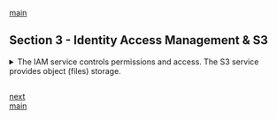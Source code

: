<!--
// cSpell:ignore
 -->

[main](README.md)

## Section 3 - Identity Access Management & S3

<details>
<summary>
The IAM service controls permissions and access. The S3 service provides object (files) storage.
</summary>

### IAM - Identity Access Managemet

<details>
<summary>
IAM allows you to manage users and their level of access to AWS Console, programmatic access, and control which services can interact with which other services and resource.
</summary>

[IAM faq](https://aws.amazon.com/iam/faqs/)

#### IAM 101

users, groups, permissions, roles.

- Centeralized control of the AWS account
- Shared Access to the account
- Granular permissions
- Identity Federation (Active Directory, Facebook, linkedin, etc)
- Multifactor authentication
- Temporary access for users/devices when necessary
- Password rotation policy
- Integrates with many AWS services
- Support PCI DSS Compliance (a compliance framework)

key terms:

- Users - end users
- Groups - collection of users, each user inherits groups permissions
- Policies - json documents that describe permissions
- Roles - allowing one aws service to work with other resource.

#### IAM Lab

getting our hands dirty with IAM. permissions, access, users, groups, policies, roles. we should choose one region and stick with it.

services, IAM.

we can have a sign-in link, or customize it. we should first activate MFA (multi factor authentication) on our root account. the root account has control over anything, so we should protect it. we can use a virtual MFA device like google authenticator or something else.

anything we do in the IAM service is done globally, a user applies to all regions.

the next step is to create a user. we can decide on which access types are available. we can have _programmatic access_ for applications and working from command line tools, and the _aws management console access_ which is using the aws website. next, we add permissions to the users.

we start with a new group, and we give it the **AdministratorAccess** policy. this is one of the aws managed policies, and some of them are job function. this user has admin control, but it isn't the root user. this is the user we should use in most cases (and not the root user).

a policy is defined as a json object.

```json
{
  "Version": "2012-10-17",
  "Statement": [
    {
      "Effect": "Allow",
      "Action": "*",
      "Resource": "*"
    }
  ]
}
```

the next thing is to apply an _IAM Password Policy_, we can define rules to enforce password strength. if we happen to lose the password for one user, we can regenerate it.

Roles are a way for one AWS service to access another service (also, allow access to other aws accounts, other identity management softwares and software). we need to choose the service the gets the role (trusted entity), and give it a policy _AmazonS3FullAccess_.

- **Iam is universal**, it does not apply to regions (currently).
- the "**root account**" is the account created when first setup for your AWS account. it has complete admin Access.
- New Users **have no permission** when first created.
- New Users are assigned \*Access Key Id & Secret Access Keys\*\* when First created
- **These are not the same as a password**. You cannot use the Access Key Id & Secret Access Key to login to the the console. you can usee this to access aws via the APIs and the command line.
- **You only get to view these once**. if you lose them, you have to regenerate them, So save them in a secure location.
- \*_Always setup Multifacto authentication on your account_.
- **You can create and customize your own password rotation policies**.

</details>

### Create A Billing Alarm

we want an alarm to prevent our account from going over the free-tier amount.

we start by logging into the AWS console (website), and we go to the service **Cloud Watch**. then we click _billing_ and we create a billing alarm (there are two buttons with the same name), we choose "total_estimated_charge", we choose a 'static threshold' type, and create the alarm.\
this requires us to create an SNS topic, we create a new topic and enter our email address. we then define the alarm text and hit <kbd>create alarm</kbd>. which we then need to confirm with the mail that were sent.

### S3 - Simple Storage Service

<details>
<summary>
S3 is an Object based Storage (files) which is durable, available, and comes with different tiers.
</summary>

[S3 FAQ](https://aws.amazon.com/s3/faqs/)

#### S3 101

S3 is one of the oldest and most used AWS services.

> S3 providers developers and IT teams ith secure, durable, highly scalable object storage. Amazon S3 is easy to use, with a simple web service interface to store and retrive any amount of data from anywhere on the web.

- S3 is a safe place to store your files
- it is object-based storage
- the data is spread across multiple devices and facilities

files can from 0 bytes to 5 TB, there is unlimited storage. files are stored in buckets. a bucket is like a folder. the bucket name must be unique, as it becomes a globally addressable web address.

if we upload a file successfully, we get an http 200 code.

the data in S3 is object based, an object can be thought of like a file, and it should have:

- key (the file name)
- value (the data)
- version id (version control of the same file)
- metadate (data about the data)
- subresources
  - access control lists
  - torrent

the access control lists are an additional way to control access (permissions) to a specific objects.

data consitency in S3:

- Read after write consistency for PUT requests of new objects
- Eventual consistency for overwrite PUT and DELETE requests (can take some time to propagate)

when we upload a file, we can immediately read it. if we overwrite a file or delete it, then the effect won't be immediate. it might take a few seconds. **changes take more time**.

Amazon guarantees for S3

- Built for 99.99% avaliability for the S3 platform
- amazon guarantees 99.9% availability
- amazon guarantees 99.999999999% durability for s3 information(11 times 9). data won't be lost.

Features:

- Tiered Storage Availabl
- Lifecycle Management
- Versioning
- Encryption
- MFA Delete (multi factor authentication for delete)
- Secure your data using **Access Control Lists** and **Bucket Policies**

S3 Storage Classes:

- Standard: 99.99% avalability, 99.999999999% durability. stored redundantly across multiple devices in multiple facilities, and is designed to the sustain the loss of 2 facilities concurrently.
- IA (Infrequently Accessed): For data that is accessed less frequently, but requires rapid access when needed. lower fee than S3, but you are chared a retrieval fee.
- One Zone IA: a lower-cost option for infrequently accessed data, without the multiple availability zone data resilience.
- Intellgent Tiering: designed to optimize costs by automatically moving data o the most cost-effective access tier, without performace impact or operational overhead. (this uses machine learning, since 2018).
- Glacier: secure, durable, low cost storage class for data archiving, you can reliably store any amount of data at costs that are competitive or cheaper than on-premise solution. retrival times are configurable, and ranges from minutes to hours.
- Glacier Deep Archive: the lowest cost solution, data storage where a retrival time of 12 hours is acceptable

in a table form:

| Specification                             | Standard               | Intelgent Tiering | IA              | one Zone IA     | Glacier          | Glacier Deep Archive |
| ----------------------------------------- | ---------------------- | ----------------- | --------------- | --------------- | ---------------- | -------------------- |
| Durability                                | 99.999999999% (11 9's) | (11 9's)          | (11 9's)        | (11 9's)        | (11 9's)         | (11 9's)             |
| Avalability                               | 99.99%                 | 99.9%             | 99.9%           | 99.5%           | N/A              | N/A                  |
| Avalability SLA (Service Level Agreement) | 99.9%                  | 99%               | 99%             | 99%             | N/A              | N/A                  |
| Avalability Zones                         | &ge;3                  | &ge;3             | &ge;3           | 1               | &ge;3            | &ge;3                |
| Minimum capacity charge per object        | N/A                    | N/A               | 128kb           | 128kb           | 40kb             | 40kb                 |
| Minimum storage duration charge           | N/A                    | 30 days           | 30 days         | 30 days         | 90 days          | 180 days             |
| Retrival fee                              | N/A                    | N/A               | per GB retrived | per GB retrived | per GB retrived  | per GB retrived      |
| First bye latency                         | milliseconds           | milliseconds      | milliseconds    | milliseconds    | minutes or hours | hours                |

Billing:

- Storage
- Requests
- Storage management pricing
- Data transfer pricing
- Transfer accelration
- Cross Region Replication Pricing

cross region replication means that we replicate a bucket in one region, they are mirrored in another region.

> Amazon S3 Transfer acceleration enables fast, easy and secure transfers of files over long distances between you end users and an S3 bucket.\
> Transfer accelration takes advantage of Amazon CloudFront globally distributed ede locations. As the data arrives at an edge location, it is routed to Amazon S3 over an optimized network path.

this means that users uploads use the edge location datacenters to get better speed.

- S3 is **Object-based:** i.e. allows you to upload files.
- Files can be from 0 bytes to 5 TB.
- There is **unlimited storage**.
- Files are stored in **Buckets**.
- S3 is a universal namespace,** names must be unique globally**.
- Buckets get a **DNS name (web address)**.
- **Not suitable** to instal an operating system on or a database.
- successfull uploads generate **http 200 status** code.
- you can turn on **MFA delete**.
- S3 objects have:
  - key (name)
  - value (data)
  - version
  - metadata
  - sub resources
    - access control lists
    - torrent
- **Read after Write Consistency** for PUT.
- **Eventual Concitency** for overwrite PUT and DELETE
- **Storage classes**
  - Standard
  - IA
  - One Zone IA (previously RR - reduced redundancy)
  - Intellgent Tiering
  - Glacier
  - Glacier Deep Archive

The S3 topic makes a big portion of the exam, so it's worth reading the FAQ

#### Let's Create An S3 Bucket

creating an S3 bucket in the console. S3 is also a global service. the buckets have regions

<kbd>Create Bucket</kbd>

we can copy the settings of a different bucket (if we have one).
theres an option called _Bucket settings for Block Public Access_. by default, all files are private and cannot be accessed from outside. we can change this setting.

we can choose if we want to have version control in the bucker, we add tags to the bucket and choose if we want to have **server side encryption**.

tabs:

- Objects
- Properties
- Permissions
- Metrics
- Management
- Access points

the objects are the files, we can upload them with the UI, or use an S3 rest API. a file has a unique ARN and a unique (publicly accessable) URL (if we have the permission).

object Lock prevents object from being modifed or deleted. we can also click <kbd>Edit Storage Class</kbd> and choose a storage class for this object. we can change the storage file for specific files or the entire bucket. objects themselves can have tags.

to make an object publicly accessible, we select it, and then in the actions list we choose <kbd>Make Public</kbd>. the bucket configuration suppress the ability to make object public. so we can go to the _permissions_ tab and change the settings. now we can share this object with the world with the **object URL**.

Bucket names share a common name space. You cannot have the same bucket name as someone else. buckets are viewed globally, but are created in a region. we can have mirrored buckets using _cross region replication_. storage classes can be changed for specific files or the entire bucket.

_transfer acceleration_ allows us to speed up uploads by using edge locations.

Restricing bucket access

- Bucket policies - applies across the whole bucket
- Object policies - applies to individual files
- IAM Policies - apply to users and groups.

#### S3 Pricing Tiers [SAA-C02]

the costs of S3

- Storage
- Requests and data retrivals
- Data transfer
- Management and replication

the tiers:

- standard
- IA
- one zone IA
- intelgent tiering
- glacier
- glacier deep archive

the highest cost is S3 standard, then S3 IA, S3 intelligent tiering, S3 One Zone IA, Glacier, and the cheapest is S3 Glacier deep archive.

exam questions might require us to identify the best storage for a given scenario.

#### S3 Security And Encryption

by default, all buckets are private, wc can set up access control either via _bucket polices_ (per bucket) or with _access control lists_ (per object).\
We can configure buckets to create access logs (which record all request made to the s3 bucket), and then store the logs on another bucket, and even a bucket in a different AWS account.

two types of encryption:

Encryption in transit, like https. using SSL or TLS.

Encryption at rest (server side).

- S3 managed keys --SSE-S3: aws manages the keys
- AWS KMS (key management Service) - managed keys (SSE-KMS)
- Customer Provided keys, customer Key.

we can also encrypt the files on the client side before uploading it.

we select a bucket. choose an object, and then find the _server-side encryption_ settings. we enable it and choose key to use. the we encrypt the entire bucket by choosing the <kbd>Properties</kbd> tab.

#### S3 Version Control

Versioning:

- all versions of the object are stored (all writes, also deletes)
- great for backup
- once enabled, **versioning cant be disabled**, only suspended. this will last until we delete the bucket
- integrates with **Lifecycle** rules.
- we can set MFA Delete, which prevents deletion.

we create a simple file

```
version v1.0
```

we create a bucket, allow public access (to make viewing the file easy), and we enable versioning. now we upload the file and make it public.

we now edit the local file (only the content, not the name) and upload it again. we can toggle <kbd>List versions</kbd> to see all versions.

however, even if we made the first version public, it doesn't mean the new versions will be public. we need to choose which versions we want to make public.

if we delete an object, they will still show when we toggle the versions, they simply have a delete marker. to restore an object we delete the delete marker.

we can still delete specific versions manually, this is done one by one. deleting the file simply creates a delete marker, while deleting a version really deletes the object.

> - All versions are stored (even deletions)
> - Once enabled, can't be disbled, only suspended
> - integrates with lifecycle rules
> - MFA for deleteion can be enabled as well

#### S3 Lifecycle Management and Glacier

controling what happens to objects and control moving objects between tiers. doesn't require versioning, but is integrated with it.

in the s3 console, we look at a bucket, click the <kbd>Management</kbd> tab and <kbd>create a lifecycle rule</kbd>. we can determine a scope or effect the entire bucket. we can look at different lifecycle rules actions:

- transition _current_ versions of objects between storage classes
- transition _previous_ versions of objects between storage classes
- expire _current_ versions of objects
- permanently delete _previous_ versions of objects
- delete expired delete markers or incomplete multipart uploads

Transition allows us to move versions to a different storage tier.we can delete previous versions after a specific time.

#### S3 Lock Policies & Glacier Vault Lock [SAA-C02]

making an object unmodifiable for a set time (retention period).

> You can use S3 object Lock to store object using a **Write Once, Read Many** (WORM) model. it can help you prevent objects from being deleted or modified for a fixed amount of time or indefinitely.
>
> You can use S3 object lock to meet regulatory requirements that require WORM storage, or to add an extra layer of protection against object changes and deleteion.

- _Governace mode_: prevent changes by users based on permissions.
- _Compliance mode_: prevent changes by any user, including the root account user.

the retention period is the timestamp in the metadata that controls the object lock, there is also a **legal hold** on a object version. this isn't tied to a retention period, instead it's a type of AWS permssion.

> S3 Glacier Vault allows you to easily deploy and enforce compliance controls for individual S3 glacier vaults with a **vault lock** policy. you can specify controls, such as **WORM** in a vault lock policy and lock the policy from future changes. **Once locked, the policy can no longer be changed**.

#### S3 Performance [SAA-C02]

S3 prefix are the 'path' inside the bucket to a folder.

bucketname/folder1/folderA/a.txt
bucketname/folder2/folderB/b.txt
bucketname/folder3/folderC/c.txt

so anything between the bucket name and the file name is the **prefix**. because of how low the latency is, we can get better performance by spreading requests across different prefixes.

if we use KMS (server side encryption), there are also limits for that, the limit (quota) is region specific. so this can slow down performance.

multiparts uploads are recomendded for files over 100MB and required for files over 5GB. this increases efficiency by parallelizing the uploads. this can also be done for download with **S3 Byte-Range Fetches**, this makes downloads faster, and if there's a failure, it only effects a specific range, which makes things easier. we can also use this to download partial amounts, like if we design our files to have a header of a specific size, then we can only download that byte range and get some data about the file.

- the more prefixes, the better performance
- we can spread our requests across prefixes.
- KMS server side enctypton has limits.
- multipart uploads and downloads for better performace.

#### S3 Select & Glacier Select [SAA-C02]

> **S3 Select** enables application to retrieve only a subset of daa from an object by using simple SQL expressions. by using S3 select to retrive only the data needed by your applications, you can achieve drastic performance increase.

rather than download the entire file and parse it, we can get only what we want from the object.Glacier Select is similar, we can use Glacier Select to query S3 glacier directly.

(the example is querying a zip file with many csv files inside it)

we get better speed and save money on data transfer.

#### AWS Organizations [SAA-C02]

AWS organization and consoladated billing.

> "AWS Organizations is an accout managemend service that enables you to consolidate multiple AWS account in an organization that you create and centerally manage."

OU - Organization Unit

we can apply policies to organization units, just like user groups.

consolidated billing takes the aggregate usage of all the linked accounts in the organization, so the total price gets the advantages of volume pricing, and is easier to track charges.

demo, in the aws console (website).\
services: <kbd>Aws Organization</kbd>, click <kbd>Create Organization</kbd>, and now our account is the root user of this organization. we can now invite other aws accounts into this organization.

in the other account, we will see the invitation to join the organization.

back in the root account, we can create organizational units and apply service control policies and even enforce rules on how tags.

Some Best Practices with AWS Organizations

- Always enable multi-factor authentication on root account.
- Always use a strong and complex password on root account
- Paying account should be used for billing purposes only. Do not Deploy resources into the paying account.
- Enable/Disable AWS services using Service Control Policies either on the Organizational unit or on individual accounts.

#### Sharing S3 Buckets Between Accounts [SAA-C02]

Roles allow us to give access (temporary or not) to an aws service or other aws accounts.

in our account:\
services, IAM,<kbd>Create Role</kbd>, and we choose _"Another AWS account"_ as the trusted service.\
we paster the account id, and then move to <kbd>Permissions</kbd>. we attach a policy of **AmazonS3FullAccess**. we add tags as wanted, and name the role we want.

when we view this role summary, there is a field called "Give this Link to users who can switch roles in the console". we should copy it, and sign into the other account.

services, AIM, Users, and we add a user <kbd>Create User</kbd>, <kbd>Create Group</kbd>, give permissions. log out. we have to do this with the non-root user.

log in using the new user, and click on the user name in the top level frame, and then click <kbd>Switch Role</kbd>. we either fill in the details or use the link from before. and now we are using the other role, and we can go to the S3 buckets from the other User. if we try any other action we will see that we don't have permissions:

> Three different ways to share S3 buckets across accounts:
>
> 1. Using Bucket Policies and IAM (applies across the entire bucket). programmatic access only.
> 2. Using Bucket Access Control Lists and IAM (individual objects in the bucket). programmatic access only.
> 3. Cross accout IAM roles. programtic and console access.

#### Cross Region Replication

we want to replicate a bucket into a differnet region.

login the cosole. services, storage, S3. we create a new bucket <kbd>Create Bucket</kbd>, give it a unique name, and choose a region for it. we then un-tick the checkbox "block _all_ public access" and confirm this. we continue with the default settings for the bucket. this will be our replicated bucket (destination).

we go to a diffrent bucket, the <kbd>Management</kbd> and click <kbd>Create replication rule</kbd>. we give it a name, provide a role, and choose if we apply the replication to all objects in the bucket or individual objects. we choose a destination bucket (in our account or in a different account), and we get the warning that replication requires versioning to be enabled for the destination bucket.\
we can change the storage class for replicated objects (like S3 Standard-IA), add replication metrics and request Replication Time Control, which ensures speedy replication of objects (99.99% in 15 minutes time frame) but has additional costs. we can add encryption using KMS and decide if we wish to replicate deletion markers.

replicaion works only for new objects, not for existing objects. so we will only see the destination bucket filling up when we upload objects to the source bucket.

the replication doesn't replicate earlier versions and doesn't copy over the permssions to an object, so if the object was public in the source bucket, it won't be carried over to the destination object.

> - Versioning must be enabled on **both** the source and destination buckets.
> - Existing files in bucket are not replicated automatically.
> - All subsequent updated files wil be replicated automatically.
> - Delete markers are not replicated.
> - Deleting individual versions or delete markers will not be replicated.
> - Understand wat Cross Region Replication is at a high level.

#### Transfer Acceleration

> "S3 Transfer Acceleration utilizes the CloudFront Edge Network to accelerate your uploads to S3. Instead of uploading directly to your S3 bucket, you can use a distinct URL to upload directly to an edge location which will then transfer that file to S3. You will get a distinct URL to upload to".

a bucket sits in a region, the users will upload to then edge location.

[S3 Transfer acceleration speed test](http://s3-accelerate-speedtest.s3-accelerate.amazonaws.com/en/accelerate-speed-comparsion.html?) we can see how much we speed gain there is for each region.

</details>

### DataSync Overview [SAA-C02]

Datasync allows us to move large amounts of data to and from AWS, it has encryption, data check, etc...\
its a way of syncing data from an on premise location to the cloud.

- Used to move **large amounts** of data from on-premises to AWS.
- Used with **NFS** and **SMB** compatible file systems.
- **Replication** can be done hourly, daily or weekly.
- Install the **DataSync agent** to start the replication.
- Can be Used to Replicate **EFS** to **EFS** (elastic file system, from EC2 machine).

### CloudFront

<details>
<summary>
CloudFront is Amazon's Content Delivery System service.
</summary>

> "A content delivery system (CDN) is a system of distributed servers (a network) that deliever webpages and other web content to a user based on the geographical locations of the user, the origin of the webpage, and a content delivery server."

imagine if we don't have a CDN, all of the users in the world need to access the main server, which might be in a differnet continent.

if we have a CloudFront enabled, then the users will first access the edge location with the request, and at the first time, the edge location will access the origin and store the result. at the next request, this data will be served from the local location, and will be much faster.

> "Amazon CloudFront can be used to deliver your entire website, including dynamic, static, streaming and interactive content using a global network of edge locations. Request for your content are automatically routed to the nearest edge location, so content is delivered with the best possible performance."

distribution types:

> - Edge Loocation - this is the location where content will be cached. this is separate to an AWS Region/AZ.
>   - not READ only, we can write to edge locations also (like S3 transfer accelration).
> - Origin - this is the origin of all the files that the CDN will distribute, it can be an S3 bucket, an EC2 instance, an Elastic Load Balancer or Route53.
> - Distribution - this is the name given the CDN which consists of a collection of Edge Locations.
>   - Web Distribution - Typically used for Websites.
>   - RTMP - Used for Media Streaming.
> - Objects are cached for the life of the TTL (**Time To Live**).
> - it's possible to clear cached objects (invalidate it), but there is a cost.

#### CloudFront Lab

at our aws management console. we will use a bucket as an origin.

services, networking, <kbd>CloudFront</kbd>. this is a global service.

we click <kbd>Create Distribution</kbd> and choose a web distribution. we fill in the origin domain with S3 Cloud, we can specify a path inside the bucket. we can restrict bucket access, and leave the rest as default. here we can also set the TTL, and we can restrict access using signed URL (cookies, etc). Here we can also put up a WAF (web Application Firewall) to increase security.

creation and deletion take time, once done, we can copy the domain name, and use it as a web address (add the file path).

in the <kbd>settings</kbd> tab, we can see <kbd>invalidation</kbd> and that way we can invalidate objects on the cache. we must disable the distribution before deleting it.

#### CloudFront Signed URL's and Cookies [SAA-C02]

difference between CloudFront Signed Url and cookies and S3 signed URLs

how do we restrict access to a website?

- A signed url is used for individual files. 1 file = 1 url
- A signed cookie is for multiple files. 1 cookie= N files.

signed URLs and cookies are created with an attached policy. this policy can include:

- URL expiration
- IP ranges
- Trusted Signers (which AWS account can created signed URLs)

OAI - Origin Access Identification authentication

users log in to the application, and the application generates a signed URL fot the user to visit.

Cloud front signed URLs:

> - Can have different origins, EC2, S3, etc..
> - Can utilize **caching** features
> - Key-pair Account is wide and managed by the root user
> - Can filter by data, path, IP address, expiration, etc..

on the other hand, S3 signed URLs:

> - Issues are request as the **IAM user** who creates the presigned URL
> - limited **lifetime**

> Summary:
>
> - use signed **URLs/cookies** when you want to secure content so that only the people you authorize are able to access it.
> - a signed URL is for individual files. 1 file = 1 URL.
> - a signed cookie is for multiple files. 1 cookie = multiple files.
> - if you origin is EC2, then use CloudFront.
> - if the origin is S3 and we want a single file, then we use S3 signed URL.

 </details>

### Snowball

<details>
<summary>
Physical Data Transport Solutions.
</summary>

> "Snowball is a petabyte-scale data transport solution that uses secure applications to transfer large amounts of data into and out of AWS. Using Snowball addresses common challenges with large-scale data transfers,including high network costs, long transfer times and security concerns. Transferring data with Snowball is simple, fast, secure, and can be as little as one-fifth of the cost of high-speed internet."

it's big disk on key in a briefcase.

there are 50TB and 80TB disks, has multiple laters of security, TPM (trusted platform module). once used, AWS performs software wipe to prevent the possibility of recovering the data afterwards.

There's also Snowball Edge, which has 100TB data, which also has storage and compute capabilities, so it can be used not only for storing, but also for actual work. it's like having an aws cloud on premises.

AWS Snowmobile is a exabyte scale data-transfer solution.uses 100PB per snowmobile. its a shipping container, pulled by a semi-trailer, which makes transporting data secure, fast, and cost effective.

table of when to use a snowball

| available internet connection | theoretical time to transfer 100TB | when to consider AWS Snowball |
| ----------------------------- | ---------------------------------- | ----------------------------- |
| T3 (44.736 Mbps)              | 269 days                           | 2TB or more                   |
| 100 Mbps                      | 120 days                           | 5TB or more                   |
| 1000 Mbps                     | 12 days                            | 60TB or more                  |

my comparisons
| type | storage | physical size | notes |
| ------------- | ----------- | ------------------ | ---------------------- |
| Snowball | 50 or 80 TB | mini fridge |
| Snowball Edge | 100TB | mini fridge | also has compute power |
| Snowmobile | 100PB | shipping container on a truck |

> Snowball can import and export from S3.

#### Snowball Lab

in services, under "services and migrations", we can see the **Snowball** stuff. we request Amazon to send us a package.

to interact with it, we need to download the snowball client. we connect it to our local network, we get credentials from AWS (client unlock code, and the manifest fold file)

```sh
./snowball start -i 192.168.1.116 -m maifest.bin -u <unlock-code>

#copy files into S3 bucket
/.snowball cp source.file s3:://cloud-guru-snowball

/.snowball stop
```

</details>

### Storage Gateway

> Storage gateway is a service that connects an on-premises software appliance with cloud-based storage to provide seamless and secure integration between an organization's on-premises IT environment and AWS's storage infrastructure. The service enables you to securely store data to the AWS cloud for scalable and cost effective storage.

either a physical device or a virtual machine

- File gatways(FNS, SMB)
- Volume Gateways (iSCSI)
  - stored volumes
  - cached volumes
- Tapes Gateway

file gateways allow us to store our local files on in a amazon S3 bucket. the upload is done asynchronously

volume gateway means storing images (virtual harddisk), and store OS snapshots. Cached volume is for the frequently accessed data, so it's not everything. Tape gateway is a way to store tape gateway and move the data to cloud.

> - File Gateway: for flat files, stored directly on S3
> - Volume Gateway:
>   - Stored volumes: entire dataset is stored on site and is asynchronously backed up to S3
>   - Cached Volumes: entire data set is stored on S3 and the most frequently accessed data is cached on site.
> - Gateway Virtual Tape Library

### Athena vs Macie [SAA-C02]

other services that interact with S3.

**Athena**:\
Interactive query service which enables you analyse and query data located in S3 using standard SQL.

- Serverless. nothing to provision. pay per query / per TB scanned.
- No need to set up complex Extract/ Transfrom/ Load (ETL) process
- Works directly with data stored in S3

can be used to query log files stored in S3, generate business reports on data stored in S3, analyse AWS costs and usage

**Macie**:\

> PII - Personally Identifiable Information

data that can be used to establish a person identity. name, email, credit card number, social security number, address.

Macie is a security service which uses Machine Learning and NLP (natural language processing) to discover, classify and protect sensitive data stored in S3.

- Uses AI to recognize if your S3 objects contain sensitive data such as PII.
- Dashboards, reporting and alerts
- Works directly with data stored in S3.
- Can also analyze CloudTrail logs
- Great for PCI-DSS and preventing identity theft.

### Identity Access Management & S3 Summary

**IAM**

- User
- Group
- Roles
- Policies
  - how Policies look as Json documents
- Globally - across all regions
- The root account
- Least Privilege
- AccessKey Id and Secret Access Key
- Console password
- Multi factor authentication
- Password rotation policy

**S3**

- Object based
- Files are stored in buckets
- Global namespace, buckets must be uniquely named
- Buckets have policies
- Objects can have Access Control lists
- Can be configured to create access logs
- Private by default
- Objects are
  - key
  - value
  - version Id
  - metadata
  - sub resources
    - access control lists
    - torrents
- Consistency models
  - Read after write consistency for new objects
  - Eventual consistency for update and deletion
- Storage tiers:
  - S3 standard
  - S3 Infrequently Access
  - S3 one Zone IA
  - S3 intelligent tiering
  - S3 glacier
  - S3 glacier deep archive
- How to het the best value of S3. by cost:
  - S3 standard
  - S3 Infrequently Access
  - S3 intelligent tiering
  - S3 one Zone IA
  - S3 glacier
  - S3 glacier deep archive
- Encryption
  - In transit: SSL/TLS
  - At rest:
    - Server Side:
      - S3 managed Keys - SSE-S3
      - AWS key management service,SSE-KMS
      - Customer provided Keys - SSE-C
    - Client Side - enctyped before upload
- S3 Object Lock
  - Write Once, Read many Model
  - Applied across the bucket or per object
  - Governance mode: requires special permssion
  - Compliance mode: can't be modifed, even by root user
- S3 glacier Vault Lock
- S3 prefixes for performance gains.
- SSE-KMS limits
- Multipart uploads and downloads (byte range fetch) for performance gains
- S3 Select
- AWS organizations
  - Service Control Policies
- Accessing buckets across accounts
- Sharing buckets across accounts
  - Bucket Policies
  - Bucket Access control lists
  - Cross account Roles
- Replicating S3 buckets across regions
  - must enable versioning
  - only new files
  - delete markers aren't replicated
- lifecycle policies
  - moving objects across storage tiers
  - can work with versioning
- Transfer Acceleration

**CloudFront**

- Edge Location
- Origin
- Distribution
  - Web distribution
  - RTMP - media
- Time To live (TTL) caching
- invalidating cached object
- Signed Url, 1 per file
- Signed Cookie, multiple files
- if origin is EC2, use cloud front
- Signed S3 urls

**AWS datasync**

- data sync replication and synchronization

**Snowball**

- physical data transfer
- import and export to S3

**Storage Gateway**

- File Gateway
- Volume Gateway
  - Stored volume
  - Cached volume
- Tape Gateway

- Athena: query S3 using SQL
- Macie: analyze data in S3 to discover personal data.

it's worth reading the S3 FAQ before the exam.

### Quiz 2: Identity Access Management & S3 Quiz

> - Power User Access allows **Access to all AWS service except the management of groups and users within IAM**.
> - You have been asked to advise on a scaling concern. The client has an elegant solution that works well. As the information base grows they use CloudFormation to spin up another stack made up of an S3 bucket and supporting compute instances. The trigger for creating a new stack is when the PUT rate approaches 100 PUTs per second. The problem is that as the business grows that number of buckets is growing into the hundreds and will soon be in the thousands. You have been asked what can be done to reduce the number of buckets without changing the basic architecture.
>   - _ANSWER: Until 2018 there was a hard limit on S3 puts of 100 PUTs per second. To achieve this care needed to be taken with the structure of the name Key to ensure parallel processing. As of July 2018 the limit was raised to 3500 and the need for the Key design was basically eliminated. Disk IOPS is not the issue with the problem. The account limit is not the issue with the problem._
> - What is the availability of S3 – OneZone-IA?
>
>   - 99.5%
>   - _ANSWER: OneZone-IA is only stored in one Zone. While it has the same Durability, it may be less Available than normal S3 or S3-IA._
>
> - AWS S3 has four different URLs styles that it can be used to access content in S3. The Virtual Hosted Style URL, the Path-Style Access URL, the Static web site URL, and the Legacy Global Endpoint URL. Which of these represents a correct formatting of the Virtual Hosted Style URL style
>   - https://my-bucket.s3.us-west-2.amazonaws.com/fastpuppy.csv
>   - _ANSWER: Virtual style puts your bucket name 1st, s3 2nd, and the region 3rd. Path style puts s3 1st and your bucket as a sub domain. Legacy Global endpoint has no region. S3 static hosting can be your own domain or your bucket name 1st, s3-website 2nd, followed by the region. AWS are in the process of phasing out Path style, and support for Legacy Global Endpoint format is limited and discouraged. However it is still useful to be able to recognize them should they show up in logs. https://docs.aws.amazon.com/AmazonS3/latest/dev/VirtualHosting.html_
> - How many S3 buckets can I have per account by default?
>   - 100 buckets
> - You work for a busy digital marketing company who currently store their data on-premise. They are looking to migrate to AWS S3 and to store their data in buckets. Each bucket will be named after their individual customers, followed by a random series of letters and numbers. Once written to S3 the data is rarely changed, as it has already been sent to the end customer for them to use as they see fit. However, on some occasions, customers may need certain files updated quickly, and this may be for work that has been done months or even years ago. You would need to be able to access this data immediately to make changes in that case, but you must also keep your storage costs extremely low. The data is not easily reproducible if lost. Which S3 storage class should you choose to minimize costs and to maximize retrieval times?
>   - S3 IA
>   - _ANSWER: The need to immediate access is an important requirement along with cost. Glacier has a long recovery time at a low cost or a shorter recovery time at a high cost, and 1Zone-IA has a lower Availability level which means that it may not be available when needed._

</details>

##

[next](Section_04_EC2.md)\
[main](README.md)

